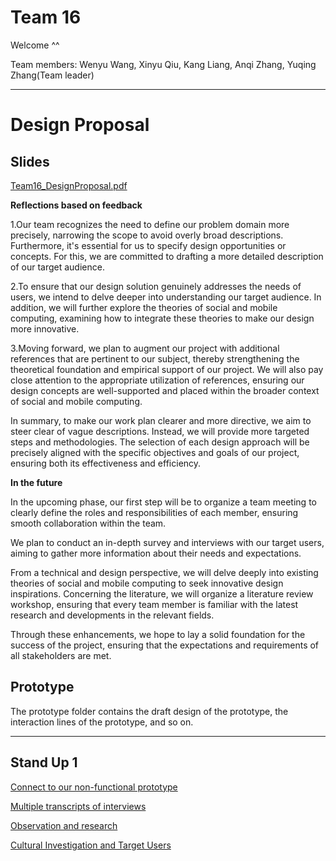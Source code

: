 # Team 16
Welcome ^^

Team members: Wenyu Wang, Xinyu Qiu, Kang Liang, Anqi Zhang, Yuqing Zhang(Team leader)

---
# Design Proposal 
## Slides
[Team16_DesignProposal.pdf](Team16_DesignProposal.pdf)

**Reflections based on feedback**

1.Our team recognizes the need to define our problem domain more precisely, narrowing the scope to avoid overly broad descriptions. Furthermore, it's essential for us to specify design opportunities or concepts. For this, we are committed to drafting a more detailed description of our target audience.

2.To ensure that our design solution genuinely addresses the needs of users, we intend to delve deeper into understanding our target audience. In addition, we will further explore the theories of social and mobile computing, examining how to integrate these theories to make our design more innovative.

3.Moving forward, we plan to augment our project with additional references that are pertinent to our subject, thereby strengthening the theoretical foundation and empirical support of our project. We will also pay close attention to the appropriate utilization of references, ensuring our design concepts are well-supported and placed within the broader context of social and mobile computing.

In summary, to make our work plan clearer and more directive, we aim to steer clear of vague descriptions. Instead, we will provide more targeted steps and methodologies. The selection of each design approach will be precisely aligned with the specific objectives and goals of our project, ensuring both its effectiveness and efficiency.

**In the future**

In the upcoming phase, our first step will be to organize a team meeting to clearly define the roles and responsibilities of each member, ensuring smooth collaboration within the team.

We plan to conduct an in-depth survey and interviews with our target users, aiming to gather more information about their needs and expectations.

From a technical and design perspective, we will delve deeply into existing theories of social and mobile computing to seek innovative design inspirations.
Concerning the literature, we will organize a literature review workshop, ensuring that every team member is familiar with the latest research and developments in the relevant fields.

Through these enhancements, we hope to lay a solid foundation for the success of the project, ensuring that the expectations and requirements of all stakeholders are met.



## Prototype

The prototype folder contains the draft design of the prototype, the interaction lines of the prototype, and so on.

---
## Stand Up 1

[Connect to our non-functional prototype](https://app.uizard.io/p/7863fefd)

[Multiple transcripts of interviews](https://docs.google.com/document/d/1N3zA70dVd7mUC6rhOkqWdr_wK_FGWa-oLFEIokFwJ48/edit?usp=sharing)

[Observation and research](https://docs.google.com/document/d/1xF12FpgU-o9L14k1HFUpaocvJQsTHPs5eY9jzHiajdA/edit?usp=sharing)

[Cultural Investigation and Target Users](https://docs.google.com/document/d/1K6d9PJ0URvCQRSEmQNXWjKnOtptlkFPZ0eNwEXcTT-k/edit?usp=sharing)


